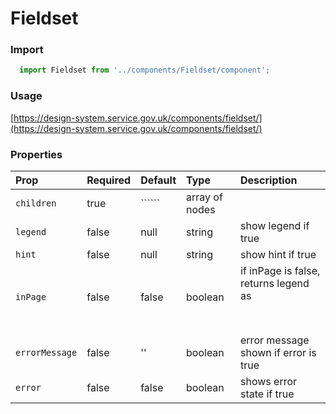 Fieldset
==========

### Import
```js
  import Fieldset from '../components/Fieldset/component';
```
<!-- STORY -->

### Usage

[https://design-system.service.gov.uk/components/fieldset/](https://design-system.service.gov.uk/components/fieldset/)

### Properties
Prop | Required | Default | Type | Description
:--- | :------- | :------ | :--- | :----------
`children` | true | `````` | array of nodes | 
`legend` | false | null | string | show legend if true
`hint` | false | null | string | show hint if true
`inPage` | false | false | boolean | if inPage is false, returns legend as <h1>
`errorMessage` | false | '' | boolean | error message shown if error is true
`error` | false | false | boolean | shows error state if true